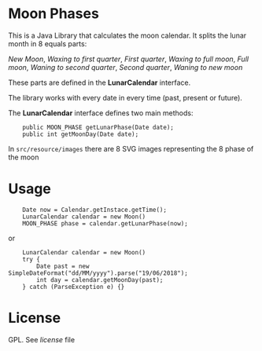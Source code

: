 Moon Phases
===========
This is a Java Library that calculates the moon calendar. It splits the lunar month in 8 equals parts:

_New Moon_, _Waxing to first quarter_, _First quarter_, _Waxing to full moon_, _Full moon_, 
_Waning to second quarter_, _Second quarter_, _Waning to new moon_ 

These parts are defined in the **LunarCalendar** interface.

The library works with every date in every time (past, present or future).

The **LunarCalendar** interface defines two main methods:

```
    public MOON_PHASE getLunarPhase(Date date);
    public int getMoonDay(Date date);
```

In `src/resource/images` there are 8 SVG images representing the 8 phase of the moon 

Usage
=====
```
    Date now = Calendar.getInstace.getTime();
    LunarCalendar calendar = new Moon()
    MOON_PHASE phase = calendar.getLunarPhase(now);
```

or

```
    LunarCalendar calendar = new Moon()
    try {
        Date past = new SimpleDateFormat("dd/MM/yyyy").parse("19/06/2018");
        int day = calendar.getMoonDay(past);
    } catch (ParseException e) {}
```

License
=======
GPL. See _license_ file